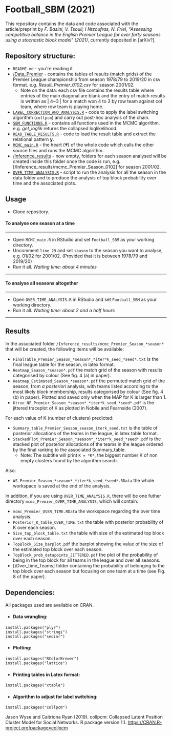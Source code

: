 # Football_SBM (2021)

This repository contains the data and code associated with the article/preprint by *F. Basini, V. Tsouli, I Ntzoufras, N. Friel*, 
*"Assessing competitive balance in the English Premier League for over forty seasons using a stochastic block model" (2021)*, currently deposited in [arXiv?].

## Repository structure:  

* ```README.md``` - you're reading it
* [/Data_Premier](https://github.com/basins95/Football_SBM/tree/master/Data_Premier) - contains the tables of results (match grids) of the Premier League championship from season 1978/79 to 2019/20 in csv format. e.g. *Result_Premier_0102.csv* for season 2001/02.
	* Note on the data: each csv file contains the results table where entries of the main diagonal are blank and the entry of match results is written as | 4~3 | for a match won 4 to 3 by row team against col team, where row team is playing home.
* [```LABEL_CORRECTION_AND_ANALYSIS.R```](https://github.com/basins95/Football_SBM/blob/master/LABEL_CORRECTION_AND_ANALYSIS.R) - code to apply the label switching algorithm (```collpcm```) and carry out post-hoc analysis of the chain. 
* [```SBM_FUNCTIONS.R```](https://github.com/basins95/Football_SBM/blob/master/SBM_FUNCTIONS.R) - contains all functions used in the MCMC algorithm. e.g. *get_loglik* returns the collapsed loglikelihood. 
* [```READ_TABLE_RESULTS.R```](https://github.com/basins95/Football_SBM/blob/master/READ_TABLE_RESULTS.R) - code to load the result table and extract the relational pattern **y**.
* [```MCMC_main.R```](https://github.com/basins95/Football_SBM/blob/master/MCMC_main.R) - the heart (:heartpulse:) of the whole code which calls the other source files and runs the MCMC algorithm.
* [/Inference_results](https://github.com/basins95/Football_SBM/tree/master/Inference_results) - now empty, folders for each season analysed will be created inside this folder once the code is run, e.g. [/Inference_results/mcmc_Premier_Season_0102] for season 2001/02.
* [```OVER_TIME_ANALYSIS.R```](https://github.com/basins95/Football_SBM/blob/master/OVER_TIME_ANALYSIS.R) - script to run the analysis for all the season in the data folder and to produce the analysis of top block probability over time and the associated plots. 


## Usage
* Clone repository.
#### To analyse one season at a time
---------------------------------------
* Open ```MCMC_main.R``` in RStudio and set ```Football_SBM``` as your working directory.
* Uncomment ```line 29``` and set ```season``` to the season you want to analyse, e.g. 01/02 for 2001/02. (Provided that it is between 1978/79 and 2019/20)
* Run it all.
*Waiting time: about 4 minutes*

---------------------------------------


#### To analyse all seasons altogether
---------------------------------------
* Open ```OVER_TIME_ANALYSIS.R``` in RStudio and set ```Football_SBM``` as your working directory.
* Run it all.
*Waiting time: about 2 and a half hours*

---------------------------------------


## Results
In the associated folder ```/Inference_results/mcmc_Premier_Season_*season*``` that will be created, the following items will be available:
* ```FinalTable_Premier_Season_*season*_*iter*k_seed_*seed*.txt``` is the final league table for the season, in latex format.
* ```Heatmap_Season_*season*.pdf``` the match grid of the season with results categorised by colour (See fig. 4 (a) in paper).
* ```Heatmap_Estimated_Season_*season*.pdf``` the permuted match grid of the season, from *a posteriori* analysis, with teams listed according to the most likely block membership, results categorised by colour (See fig. 4 (b) in paper). 
	Plotted and saved only when the MAP for K is larger than 1.
* ```Ktrue_NF_Premier_Season_*season*_*iter*k_seed_*seed*.pdf``` is the jittered traceplot of K as plotted in Nobile and Fearnside (2007).

For each value of K (number of clusters) predicted:
* ```Summary_table_Premier_Season_season_iterk_seed.txt``` is the table of posterior allocations of the teams in the league, in latex table format.
* ```StackedPlot_Premier_Season_*season*_*iter*k_seed_*seed*.pdf``` is the stacked plot of posterior allocations of the teams in the league ordered by the final ranking to the associated Summary_table.
	* Note: The subtitle will print ```K = *K*```, the biggest number K of non empty clusters found by the algorithm search.
	
Also:
* ```WS_Premier_Season_*season*_*iter*k_seed_*seed*.RData``` the whole workspace is saved at the end of the analysis.

In addition, if you are using ```OVER_TIME_ANALYSIS.R```, there will be one futher directory ```mcmc_Premier_OVER_TIME_ANALYSIS```, which will contain:
* ```mcmc_Premier_OVER_TIME.RData``` the workspace regarding the over time analysis.
* ```Posterior_K_table_OVER_TIME.txt``` the table with posterior probability of K over each season.
* ```Size_top_block_table.txt``` the table with size of the estimated top block over each season.
* ```TopBlock_Size_barplot.pdf``` the barplot showing the value of the size of the estimated top block over each season.
* ```TopBlock_prob_datapoints_JITTERED.pdf``` the plot of the probability of being in the top block for all teams in the league and over all seasons.
* [\Over_time_Teams] folder containing the probability of belonging to the top block over each season but focusing on one team at a time (see Fig. 8 of the paper).

## Dependencies:
All packages used are available on CRAN.
* #### Data wrangling: 
```
install.packages("plyr")
install.packages("stringi")
install.packages("seqinr")
```
* #### Plotting: 
```
install.packages("RColorBrewer")
install.packages("lattice")
```
* #### Printing tables in Latex format: 
```
install.packages("xtable")
```
* #### Algorithm to adjust for label switching: 
```
install.packages("collpcm")
```
Jason Wyse and Caitriona Ryan (2019). collpcm: Collapsed Latent Position Cluster Model
  for Social Networks. R package version 1.1. <https://CRAN.R-project.org/package=collpcm>

